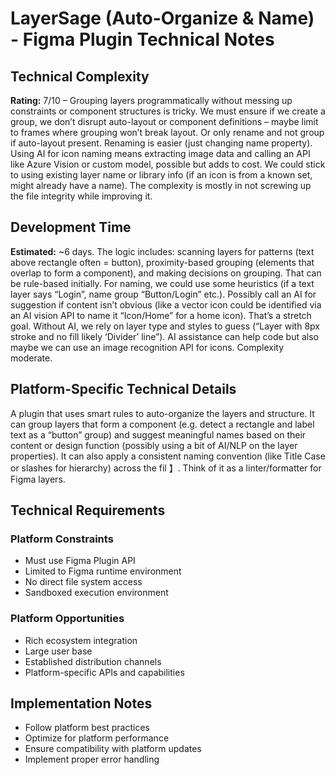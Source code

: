 # LayerSage (Auto-Organize & Name) - Figma Plugin Technical Notes

## Technical Complexity
**Rating:** 7/10 – Grouping layers programmatically without messing up constraints or component structures is tricky. We must ensure if we create a group, we don’t disrupt auto-layout or component definitions – maybe limit to frames where grouping won’t break layout. Or only rename and not group if auto-layout present. Renaming is easier (just changing name property). Using AI for icon naming means extracting image data and calling an API like Azure Vision or custom model, possible but adds to cost. We could stick to using existing layer name or library info (if an icon is from a known set, might already have a name). The complexity is mostly in not screwing up the file integrity while improving it.

## Development Time
**Estimated:** ~6 days. The logic includes: scanning layers for patterns (text above rectangle often = button), proximity-based grouping (elements that overlap to form a component), and making decisions on grouping. That can be rule-based initially. For naming, we could use some heuristics (if a text layer says “Login”, name group “Button/Login” etc.). Possibly call an AI for suggestion if content isn’t obvious (like a vector icon could be identified via an AI vision API to name it “Icon/Home” for a home icon). That’s a stretch goal. Without AI, we rely on layer type and styles to guess (“Layer with 8px stroke and no fill likely ‘Divider’ line”). AI assistance can help code but also maybe we can use an image recognition API for icons. Complexity moderate.

## Platform-Specific Technical Details
A plugin that uses smart rules to auto-organize the layers and structure. It can group layers that form a component (e.g. detect a rectangle and label text as a “button” group) and suggest meaningful names based on their content or design function (possibly using a bit of AI/NLP on the layer properties). It can also apply a consistent naming convention (like Title Case or slashes for hierarchy) across the fil 】. Think of it as a linter/formatter for Figma layers.

## Technical Requirements

### Platform Constraints
- Must use Figma Plugin API
- Limited to Figma runtime environment
- No direct file system access
- Sandboxed execution environment

### Platform Opportunities
- Rich ecosystem integration
- Large user base
- Established distribution channels
- Platform-specific APIs and capabilities

## Implementation Notes
- Follow platform best practices
- Optimize for platform performance
- Ensure compatibility with platform updates
- Implement proper error handling
